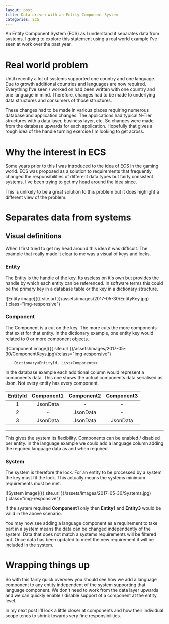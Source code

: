 ```yaml
---
layout: post
title: Data driven with an Entity Component System
categories: ECS
---
```

An Entity Component System (ECS) as I understand it separates data from systems. I going to explore this statement using a real world example I've seen at work over the past year.

# Real world problem
Until recently a lot of systems supported one country and one language. Due to growth additional countries and languages are now required. Everything I've seen / worked on had been written with one country and one language in mind. Therefore, changes had to be made to underlying data structures and consumers of those structures.

These changes had to be made in various places requiring numerous database and application changes. The applications had typical N-Tier structures with a data layer, business layer, etc. So changes were made from the database upwards for each application. Hopefully that gives a rough idea of the handle turning exercise I'm looking to get across.

# Why the interest in ECS
Some years prior to this I was introduced to the idea of ECS in the gaming world. ECS was proposed as a solution to requirements that frequently changed the responsibilities of different data types but fairly consistent systems. I've been trying to get my head around the idea since.

This is unlikely to be a great solution to this problem but it does highlight a different view of the problem.

# Separates data from systems

## Visual definitions
When I first tried to get my head around this idea it was difficult. The example that really made it clear to me was a visual of keys and locks.

### Entity
The Entity is the handle of the key. Its useless on it's own but provides the handle by which each entity can be referenced. In software terms this could be the primary key in a database table or the key in a dictionary structure.  
  
![Entity image]({{ site.url }}/assets/images/2017-05-30/EntityKey.jpg){:class="img-responsive"}

### Component
The Component is a cut on the key. The more cuts the more components that exist for that entity. In the dictionary example, one entity key would related to 0 or more component objects.  

![Component image]({{ site.url }}/assets/images/2017-05-30/ComponentKeys.jpg){:class="img-responsive"}

```
    Dictionary<EntityId, List<Component>>
```

In the database example each additional column would represent a components data. This one shows the actual components data serialised as Json. Not every entity has every component.

| EntityId        | Component1           | Component2           | Component3  |
|:-:|:-:|:-:|:-:|
| 1      | JsonData   | -|-
| 2      | -  |   JsonData    |-
| 3 | JsonData   |    JsonData    |JsonData   

* * *
This gives the system its flexibility. Components can be enabled / disabled per entity. In the language example we could add a language column adding the required language data as and when required.

### System
The system is therefore the lock. For an entity to be processed by a system the key must fit the lock. This actually means the systems minimum requirements must be met.  

![System image]({{ site.url }}/assets/images/2017-05-30/Systems.jpg){:class="img-responsive"}

If the system required **Component1** only then **Entity1** and **Entity3** would be valid in the above scenario.

You may now see adding a language component as a requirement to take part in a system means the data can be changed independently of the system. Data that does not match a systems requirements will be filtered out. Once data has been updated to meet the new requirement it will be included in the system.

# Wrapping things up
So with this fairly quick overview you should see how we add a language component to any entity independent of the system supporting that language component. We don't need to work from the data layer upwards and we can quickly enable / disable support of a component at the entity level.

In my next post I'll look a little closer at components and how their individual scope tends to shrink towards very fine responsibilities.
